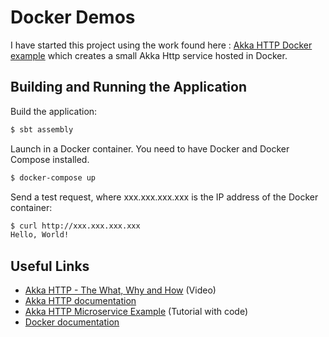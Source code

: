 # Docker Demos

I have started this project using the work found here : [Akka HTTP Docker example](https://github.com/vyshane/akka-http-hello-world)
which creates a small Akka Http service hosted in Docker.

## Building and Running the Application

Build the application:

```bash
$ sbt assembly
```

Launch in a Docker container. You need to have Docker and Docker Compose installed.

```bash
$ docker-compose up
```

Send a test request, where xxx.xxx.xxx.xxx is the IP address of the Docker container:

```bash
$ curl http://xxx.xxx.xxx.xxx
Hello, World!
```

## Useful Links

* [Akka HTTP - The What, Why and How](https://www.youtube.com/watch?v=y_slPbktLr0) (Video)
* [Akka HTTP documentation](http://doc.akka.io/docs/akka-stream-and-http-experimental/1.0-RC4/scala/http/)
* [Akka HTTP Microservice Example](https://www.typesafe.com/activator/template/akka-http-microservice) (Tutorial with code)
* [Docker documentation](https://docs.docker.com/)